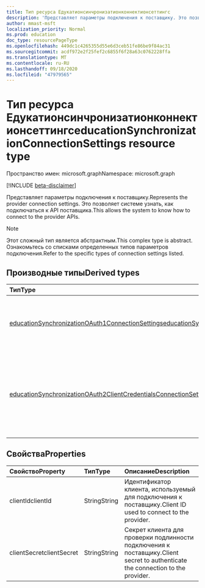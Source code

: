 ```yaml
---
title: Тип ресурса Едукатионсинчронизатионконнектионсеттингс
description: 'Представляет параметры подключения к поставщику. Это позволяет системе узнать, как подключаться к API поставщика. '
author: mmast-msft
localization_priority: Normal
ms.prod: education
doc_type: resourcePageType
ms.openlocfilehash: 449dc1c4265355d55e6d3ceb51fe86be9f84ac31
ms.sourcegitcommit: acdf972e2f25fef2c6855f6f28a63c0762228ffa
ms.translationtype: MT
ms.contentlocale: ru-RU
ms.lasthandoff: 09/18/2020
ms.locfileid: "47979565"
---
```

# <a name="educationsynchronizationconnectionsettings-resource-type"></a><span data-ttu-id="34ea7-104">Тип ресурса Едукатионсинчронизатионконнектионсеттингс</span><span class="sxs-lookup"><span data-stu-id="34ea7-104">educationSynchronizationConnectionSettings resource type</span></span>

<span data-ttu-id="34ea7-105">Пространство имен: microsoft.graph</span><span class="sxs-lookup"><span data-stu-id="34ea7-105">Namespace: microsoft.graph</span></span>

[!INCLUDE [beta-disclaimer](../../includes/beta-disclaimer.md)]

<span data-ttu-id="34ea7-106">Представляет параметры подключения к поставщику.</span><span class="sxs-lookup"><span data-stu-id="34ea7-106">Represents the provider connection settings.</span></span> <span data-ttu-id="34ea7-107">Это позволяет системе узнать, как подключаться к API поставщика.</span><span class="sxs-lookup"><span data-stu-id="34ea7-107">This allows the system to know how to connect to the provider APIs.</span></span>

> [!NOTE]
> <span data-ttu-id="34ea7-108">Этот сложный тип является абстрактным.</span><span class="sxs-lookup"><span data-stu-id="34ea7-108">This complex type is abstract.</span></span> <span data-ttu-id="34ea7-109">Ознакомьтесь со списками определенных типов параметров подключения.</span><span class="sxs-lookup"><span data-stu-id="34ea7-109">Refer to the specific types of connection settings listed.</span></span>

## <a name="derived-types"></a><span data-ttu-id="34ea7-110">Производные типы</span><span class="sxs-lookup"><span data-stu-id="34ea7-110">Derived types</span></span>

| <span data-ttu-id="34ea7-111">Тип</span><span class="sxs-lookup"><span data-stu-id="34ea7-111">Type</span></span>                                                                                                                                      | <span data-ttu-id="34ea7-112">Описание</span><span class="sxs-lookup"><span data-stu-id="34ea7-112">Description</span></span>                                                                   |
| :---------------------------------------------------------------------------------------------------------------------------------------- | :---------------------------------------------------------------------------- |
| [<span data-ttu-id="34ea7-113">educationSynchronizationOAuth1ConnectionSettings</span><span class="sxs-lookup"><span data-stu-id="34ea7-113">educationSynchronizationOAuth1ConnectionSettings</span></span>](educationsynchronizationoauth1connectionsettings.md)                                   | <span data-ttu-id="34ea7-114">Используйте этот тип для предоставления параметров подключения OAuth1.</span><span class="sxs-lookup"><span data-stu-id="34ea7-114">Use this type to provide OAuth1 connection settings.</span></span>                          |
| [<span data-ttu-id="34ea7-115">educationSynchronizationOAuth2ClientCredentialsConnectionSettings</span><span class="sxs-lookup"><span data-stu-id="34ea7-115">educationSynchronizationOAuth2ClientCredentialsConnectionSettings</span></span>](educationsynchronizationoauth2clientcredentialsconnectionsettings.md) | <span data-ttu-id="34ea7-116">Используйте этот тип для предоставления учетных данных клиента OAuth2 для предоставления параметров подключения.</span><span class="sxs-lookup"><span data-stu-id="34ea7-116">Use this type to provide OAuth2 Client Credentials Grant connection settings.</span></span> |

## <a name="properties"></a><span data-ttu-id="34ea7-117">Свойства</span><span class="sxs-lookup"><span data-stu-id="34ea7-117">Properties</span></span>

| <span data-ttu-id="34ea7-118">Свойство</span><span class="sxs-lookup"><span data-stu-id="34ea7-118">Property</span></span>     | <span data-ttu-id="34ea7-119">Тип</span><span class="sxs-lookup"><span data-stu-id="34ea7-119">Type</span></span>   | <span data-ttu-id="34ea7-120">Описание</span><span class="sxs-lookup"><span data-stu-id="34ea7-120">Description</span></span>                                                   |
| :----------- | :----- | :------------------------------------------------------------ |
| <span data-ttu-id="34ea7-121">clientId</span><span class="sxs-lookup"><span data-stu-id="34ea7-121">clientId</span></span>     | <span data-ttu-id="34ea7-122">String</span><span class="sxs-lookup"><span data-stu-id="34ea7-122">String</span></span> | <span data-ttu-id="34ea7-123">Идентификатор клиента, используемый для подключения к поставщику.</span><span class="sxs-lookup"><span data-stu-id="34ea7-123">Client ID used to connect to the provider.</span></span>                    |
| <span data-ttu-id="34ea7-124">clientSecret</span><span class="sxs-lookup"><span data-stu-id="34ea7-124">clientSecret</span></span> | <span data-ttu-id="34ea7-125">String</span><span class="sxs-lookup"><span data-stu-id="34ea7-125">String</span></span> | <span data-ttu-id="34ea7-126">Секрет клиента для проверки подлинности подключения к поставщику.</span><span class="sxs-lookup"><span data-stu-id="34ea7-126">Client secret to authenticate the connection to the provider.</span></span> |


